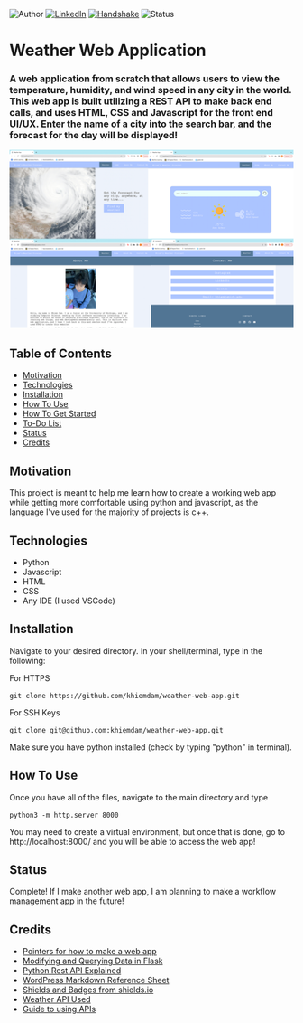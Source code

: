 <!-- Shields from shields.io -->
![Author][author-shield]
[![LinkedIn][linkedin-shield]][linkedin-url] [![Handshake][handshake-shield]][handshake-url] ![Status][status-shield]

# Weather Web Application

### A web application from scratch that allows users to view the temperature, humidity, and wind speed in any city in the world. This web app is built utilizing a REST API to make back end calls, and uses HTML, CSS and Javascript for the front end UI/UX. Enter the name of a city into the search bar, and the forecast for the day will be displayed!

![Website Image](/static/images/webapp-pages.png)

## Table of Contents
* [Motivation](#motivation)
* [Technologies](#technologies)
* [Installation](#installation)
* [How To Use](#how-to-use)
* [How To Get Started](#how-to-get-started)
* [To-Do List](#to-do-list)
* [Status](#status)
* [Credits](#credits)

## Motivation

This project is meant to help me learn how to create a working web app while getting more comfortable using python and javascript, as the language I've used for the majority of projects is c++.

## Technologies
* Python
* Javascript
* HTML
* CSS
* Any IDE (I used VSCode)

## Installation
Navigate to your desired directory. In your shell/terminal, type in the following:

For HTTPS
```
git clone https://github.com/khiemdam/weather-web-app.git
```
For SSH Keys
```
git clone git@github.com:khiemdam/weather-web-app.git
```

Make sure you have python installed (check by typing "python" in terminal).


## How To Use
Once you have all of the files, navigate to the main directory and type

```
python3 -m http.server 8000
```

You may need to create a virtual environment, but once that is done, go to http://localhost:8000/ and you will be able to access the web app!

## Status
Complete! If I make another web app, I am planning to make a workflow management app in the future!

## Credits
* [Pointers for how to make a web app](https://makingsmallercircles.com/articles/how-to-build-a-web-app/)
* [Modifying and Querying Data in Flask](https://flask-sqlalchemy.palletsprojects.com/en/3.0.x/queries/)
* [Python Rest API Explained](https://www.youtube.com/watch?v=GMppyAPbLYk&ab_channel=TechWithTim)
* [WordPress Markdown Reference Sheet](https://wordpress.com/support/markdown-quick-reference/)
* [Shields and Badges from shields.io](shields.io)
* [Weather API Used](https://openweathermap.org/api)
* [Guide to using APIs](https://www.youtube.com/watch?v=MIYQR-Ybrn4)

<!-- Links & Images -->
[author-shield]: https://img.shields.io/badge/Author-Khiem_Dam-555?style=for-the-badge&color=999
[linkedin-shield]: https://img.shields.io/badge/LinkedIn-555?style=for-the-badge&logo=linkedIn
[linkedin-url]: https://www.linkedin.com/in/khiemd/
[handshake-shield]: https://img.shields.io/badge/Handshake-555?style=for-the-badge&logo=handshake&logoColor=white
[handshake-url]: https://app.joinhandshake.com/stu/users/31441591
[status-shield]: https://img.shields.io/badge/status-completed-555?style=for-the-badge&labelColor=555&color=03c04a

